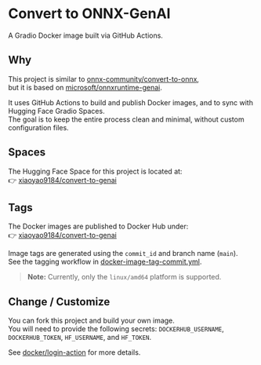 # Convert to ONNX-GenAI

A Gradio Docker image built via GitHub Actions.

## Why

This project is similar to [onnx-community/convert-to-onnx](https://huggingface.co/spaces/onnx-community/convert-to-onnx),  
but it is based on [microsoft/onnxruntime-genai](https://github.com/microsoft/onnxruntime-genai).

It uses GitHub Actions to build and publish Docker images, and to sync with Hugging Face Gradio Spaces.  
The goal is to keep the entire process clean and minimal, without custom configuration files.

## Spaces

The Hugging Face Space for this project is located at:  
👉 [xiaoyao9184/convert-to-genai](https://huggingface.co/spaces/xiaoyao9184/convert-to-genai)

## Tags

The Docker images are published to Docker Hub under:  
👉 [xiaoyao9184/convert-to-genai](https://hub.docker.com/r/xiaoyao9184/convert-to-genai)

Image tags are generated using the `commit_id` and branch name (`main`).  
See the tagging workflow in [docker-image-tag-commit.yml](./.github/workflows/docker-image-tag-commit.yml).

> **Note:** Currently, only the `linux/amd64` platform is supported.

## Change / Customize

You can fork this project and build your own image.  
You will need to provide the following secrets: `DOCKERHUB_USERNAME`, `DOCKERHUB_TOKEN`, `HF_USERNAME`, and `HF_TOKEN`.

See [docker/login-action](https://github.com/docker/login-action#docker-hub) for more details.
